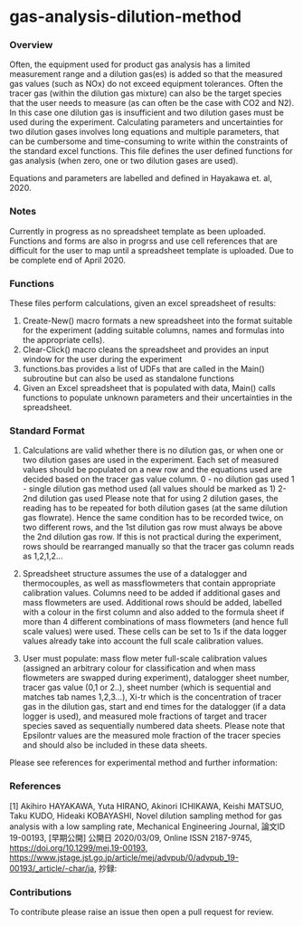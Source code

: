 # gas-analysis-dilution-method

### Overview
Often, the equipment used for product gas analysis has a limited measurement range and a dilution gas(es) is added so that the measured gas values (such as NOx) do not exceed equipment tolerances. Often the tracer gas (within the dilution gas mixture) can also be the target species that the user needs to measure (as can often be the case with CO2 and N2). In this case one dilution gas is insufficient and two dilution gases must be used during the experiment. Calculating parameters and uncertainties for two dilution gases involves long equations and multiple parameters, that can be cumbersome and time-consuming to write within the constraints of the standard excel functions. This file defines the user defined functions for gas analysis (when zero, one or two dilution gases are used).

Equations and parameters are labelled and defined in Hayakawa et. al, 2020. 

### Notes
Currently in progress as no spreadsheet template as been uploaded. Functions and forms are also in progrss and use cell references that are difficult for the user to map until a spreadsheet template is uploaded. Due to be complete end of April 2020. 

### Functions
These files perform calculations, given an excel spreadsheet of results:

1. Create-New() macro formats a new spreadsheet into the format suitable for the experiment (adding suitable columns, names and formulas into the appropriate cells). 
2. Clear-Click() macro cleans the spreadsheet and provides an input window for the user during the experiment
3. functions.bas provides a list of UDFs that are called in the Main() subroutine but can also be used as standalone functions
4. Given an Excel spreadsheet that is populated with data, Main() calls functions to populate unknown parameters and their uncertainties in the spreadsheet. 

### Standard Format 
1. Calculations are valid whether there is no dilution gas, or when one or two dilution gases are used in the experiment. Each set of measured values should be populated on a new row and the equations used are decided based on the tracer gas value column. 
0 - no dilution gas used
1 - single dilution gas method used (all values should be marked as 1)
2- 2nd dilution gas used
Please note that for using 2 dilution gases, the reading has to be repeated for both dilution gases (at the same dilution gas flowrate). Hence the same condition has to be recorded twice, on two different rows, and the 1st dilution gas row must always be above the 2nd dilution gas row. If this is not practical during the experiment, rows should be rearranged manually so that the tracer gas column reads as 1,2,1,2... 

2. Spreadsheet structure assumes the use of a datalogger and thermocouples, as well as massflowmeters that contain appropriate calibration values. Columns need to be added if additional gases and mass flowmeters are used. Additional rows should be added, labelled with a colour in the first column and also added to the formula sheet if more than 4 different combinations of mass flowmeters (and hence full scale values) were used. These cells can be set to 1s if the data logger values already take into account the full scale calibration values. 

3. User must populate: mass flow meter full-scale calibration values (assigned an arbitrary colour for classification and when mass flowmeters are swapped during experiment), datalogger sheet number, tracer gas value (0,1 or 2..), sheet number (which is sequential and matches tab names 1,2,3...), Xi-tr which is the concentration of tracer gas in the dilution gas, start and end times for the datalogger (if a data logger is used), and measured mole fractions of target and tracer species saved as sequentially numbered data sheets. Please note that Epsilontr values are the measured mole fraction of the tracer species and should also be included in these data sheets. 

Please see references for experimental method and further information:
### References 
<a id="1">[1]</a> Akihiro HAYAKAWA, Yuta HIRANO, Akinori ICHIKAWA, Keishi MATSUO, Taku KUDO, Hideaki KOBAYASHI, Novel dilution sampling method for gas analysis with a low sampling rate, Mechanical Engineering Journal, 論文ID 19-00193, [早期公開] 公開日 2020/03/09, Online ISSN 2187-9745, https://doi.org/10.1299/mej.19-00193, https://www.jstage.jst.go.jp/article/mej/advpub/0/advpub_19-00193/_article/-char/ja, 抄録:

### Contributions
To contribute please raise an issue then open a pull request for review.
